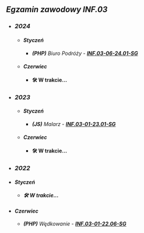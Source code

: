 ## *Egzamin zawodowy* ***INF.03***

- ### ***2024***
  - #### ***Styczeń***
    - ***(PHP)*** *Biuro Podróży* - ***[INF.03-06-24.01-SG](INF.03-06-24.01-SG)***
  - #### ***Czerwiec***
    - **🛠️ W trakcie...**

- ### ***2023***
  - #### ***Styczeń***
    - ***(JS)*** *Malarz* - ***[INF.03-01-23.01-SG](INF.03-01-23.01-SG)***
  - #### ***Czerwiec***
    - **🛠️ W trakcie...**

 - ### ***2022***
  - #### ***Styczeń***
    - ***🛠️ W trakcie...***
  - #### ***Czerwiec***
    - ***(PHP)*** *Wędkowanie* - ***[INF.03-01-22.06-SG](INF.03-01-22.06-SG)***
